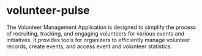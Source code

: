 # volunteer-pulse
The Volunteer Management Application is designed to simplify the process of recruiting, tracking, and engaging volunteers for various events and initiatives. It provides tools for organizers to efficiently manage volunteer records, create events, and access event and volunteer statistics.

